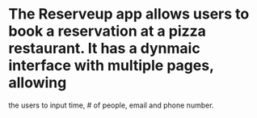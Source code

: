 # The Reserveup app allows users to book a reservation at a pizza restaurant. It has a dynmaic interface with multiple pages, allowing
the users to input time, # of people, email and phone number. 
